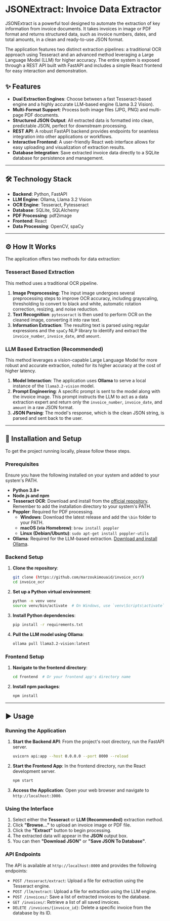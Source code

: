 
# JSONExtract: Invoice Data Extractor

JSONExtract is a powerful tool designed to automate the extraction of key information from invoice documents. It takes invoices in image or PDF format and returns structured data, such as invoice numbers, dates, and total amounts, in a clean and ready-to-use JSON format.

The application features two distinct extraction pipelines: a traditional OCR approach using Tesseract and an advanced method leveraging a Large Language Model (LLM) for higher accuracy. The entire system is exposed through a REST API built with FastAPI and includes a simple React frontend for easy interaction and demonstration.

## ✨ Features

* **Dual Extraction Engines**: Choose between a fast Tesseract-based engine and a highly accurate LLM-based engine (Llama 3.2 Vision).
* **Multi-Format Support**: Process both image files (JPG, PNG) and multi-page PDF documents.
* **Structured JSON Output**: All extracted data is formatted into clean, predictable JSON, perfect for downstream processing.
* **REST API**: A robust FastAPI backend provides endpoints for seamless integration into other applications or workflows.
* **Interactive Frontend**: A user-friendly React web interface allows for easy uploading and visualization of extraction results.
* **Database Integration**: Save extracted invoice data directly to a SQLite database for persistence and management.

---

## 🛠️ Technology Stack

* **Backend**: Python, FastAPI
* **LLM Engine**: Ollama, Llama 3.2 Vision
* **OCR Engine**: Tesseract, Pytesseract
* **Database**: SQLite, SQLAlchemy
* **PDF Processing**: pdf2image
* **Frontend**: React
* **Data Processing**: OpenCV, spaCy

---

## ⚙️ How It Works

The application offers two methods for data extraction:

### Tesseract Based Extraction
This method uses a traditional OCR pipeline.
1.  **Image Preprocessing**: The input image undergoes several preprocessing steps to improve OCR accuracy, including grayscaling, thresholding to convert to black and white, automatic rotation correction, resizing, and noise reduction.
2.  **Text Recognition**: `pytesseract` is then used to perform OCR on the cleaned image, converting it into raw text.
3.  **Information Extraction**: The resulting text is parsed using regular expressions and the `spaCy` NLP library to identify and extract the `invoice_number`, `invoice_date`, and `amount`.

### LLM Based Extraction (Recommended)
This method leverages a vision-capable Large Language Model for more robust and accurate extraction, noted for its higher accuracy at the cost of higher latency.
1.  **Model Interaction**: The application uses **Ollama** to serve a local instance of the `llama3.2-vision` model.
2.  **Prompt Engineering**: A specific prompt is sent to the model along with the invoice image. This prompt instructs the LLM to act as a data extraction expert and return only the `invoice_number`, `invoice_date`, and `amount` in a raw JSON format.
3.  **JSON Parsing**: The model's response, which is the clean JSON string, is parsed and sent back to the user.

---

## 🚀 Installation and Setup

To get the project running locally, please follow these steps.

### Prerequisites
Ensure you have the following installed on your system and added to your system's PATH.
* **Python 3.8+**
* **Node.js and npm**
* **Tesseract OCR**: Download and install from the [official repository](https://github.com/tesseract-ocr/tesseract). Remember to add the installation directory to your system's PATH.
* **Poppler**: Required for PDF processing.
    * **Windows**: Download the latest release and add the `\bin` folder to your PATH.
    * **macOS (via Homebrew)**: `brew install poppler`
    * **Linux (Debian/Ubuntu)**: `sudo apt-get install poppler-utils`
* **Ollama**: Required for the LLM-based extraction. [Download and install Ollama](https://ollama.com/).

### Backend Setup
1.  **Clone the repository**:
    ```bash
    git clone (https://github.com/marzoukimouaid/invoice_ocr/)
    cd invoice_ocr
    ```
2.  **Set up a Python virtual environment**:
    ```bash
    python -m venv venv
    source venv/bin/activate  # On Windows, use `venv\Scripts\activate`
    ```
3.  **Install Python dependencies**:
    ```bash
    pip install -r requirements.txt
    ```
4.  **Pull the LLM model using Ollama**:
    ```bash
    ollama pull llama3.2-vision:latest
    ```

### Frontend Setup
1.  **Navigate to the frontend directory**:
    ```bash
    cd frontend  # Or your frontend app's directory name
    ```
2.  **Install npm packages**:
    ```bash
    npm install
    ```

---

## ▶️ Usage

### Running the Application
1.  **Start the Backend API**: From the project's root directory, run the FastAPI server.
    ```bash
    uvicorn api:app --host 0.0.0.0 --port 8000 --reload
    ```
2.  **Start the Frontend App**: In the frontend directory, run the React development server.
    ```bash
    npm start
    ```
3.  **Access the Application**: Open your web browser and navigate to `http://localhost:3000`.

### Using the Interface
1.  Select either the **Tesseract** or **LLM (Recommended)** extraction method.
2.  Click **"Browse..."** to upload an invoice image or PDF file.
3.  Click the **"Extract"** button to begin processing.
4.  The extracted data will appear in the **JSON** output box.
5.  You can then **"Download JSON"** or **"Save JSON To Database"**.

### API Endpoints
The API is available at `http://localhost:8000` and provides the following endpoints:

* `POST /tesseract/extract`: Upload a file for extraction using the Tesseract engine.
* `POST /llm/extract`: Upload a file for extraction using the LLM engine.
* `POST /invoices/`: Save a list of extracted invoices to the database.
* `GET /invoices/`: Retrieve a list of all saved invoices.
* `DELETE /invoices/{invoice_id}`: Delete a specific invoice from the database by its ID.

